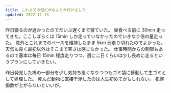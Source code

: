 ```yaml
---
title: これまでの倍だがなんとか行けました
updated: 2022-11-13
---
```


昨日寝るのが遅かったのでだいぶ遅くまで寝ていた。
昼食べる前に 30min 走ってきた。ここしばらくは 15min しか走っていなかったのでいきなり倍の量走った。
意外とこれまでのペースを維持したまま 5km 弱走り切れたのでよかった。天気も良く最初以外はそこまで寒さは感じなかった。
仕事時間からの制限もあるので基本は毎日 15min 程度走りつつ、週に二日くらいは少し長めに走るというプランにしていきたい。

昨日発見した鳩の一部分を少し気持ち悪くなりつつもゴミ袋に移動して生ゴミとして処理した。
死んだ動物に直接干渉したのは人生初めてかもしれない。
犯罪指数が上がらないといいが。
